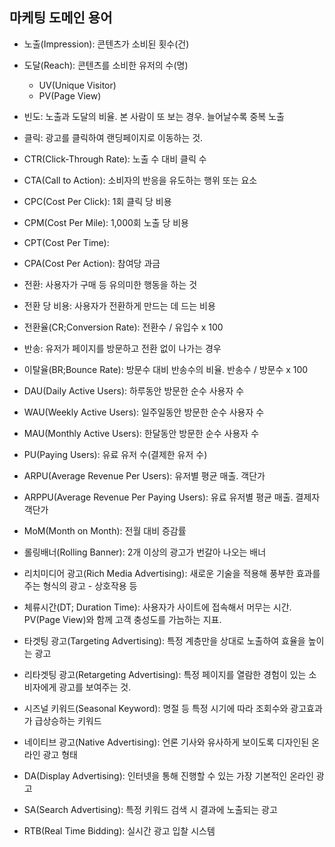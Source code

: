 ## 마케팅 도메인 용어

- 노출(Impression): 콘텐츠가 소비된 횟수(건)
- 도달(Reach): 콘텐츠를 소비한 유저의 수(명)
  - UV(Unique Visitor)
  - PV(Page View)
- 빈도: 노출과 도달의 비율. 본 사람이 또 보는 경우. 늘어날수록 중복 노출
- 클릭: 광고를 클릭하여 랜딩페이지로 이동하는 것.
- CTR(Click-Through Rate): 노출 수 대비 클릭 수
- CTA(Call to Action): 소비자의 반응을 유도하는 행위 또는 요소
- CPC(Cost Per Click): 1회 클릭 당 비용
- CPM(Cost Per Mile): 1,000회 노출 당 비용
- CPT(Cost Per Time): 
- CPA(Cost Per Action): 참여당 과금
- 전환: 사용자가 구매 등 유의미한 행동을 하는 것
- 전환 당 비용: 사용자가 전환하게 만드는 데 드는 비용
- 전환율(CR;Conversion Rate): 전환수 / 유입수 x 100
- 반송: 유저가 페이지를 방문하고 전환 없이 나가는 경우
- 이탈율(BR;Bounce Rate): 방문수 대비 반송수의 비율. 반송수 / 방문수 x 100

- DAU(Daily Active Users): 하루동안 방문한 순수 사용자 수
- WAU(Weekly Active Users): 일주일동안 방문한 순수 사용자 수
- MAU(Monthly Active Users): 한달동안 방문한 순수 사용자 수

- PU(Paying Users): 유료 유저 수(결제한 유저 수)
- ARPU(Average Revenue Per Users): 유저별 평균 매출. 객단가
- ARPPU(Average Revenue Per Paying Users): 유료 유저별 평균 매출. 결제자객단가

- MoM(Month on Month): 전월 대비 증감률

- 롤링배너(Rolling Banner): 2개 이상의 광고가 번갈아 나오는 배너
- 리치미디어 광고(Rich Media Advertising): 새로운 기술을 적용해 풍부한 효과를 주는 형식의 광고 - 상호작용 등

- 체류시간(DT; Duration Time): 사용자가 사이트에 접속해서 머무는 시간. PV(Page View)와 함께 고객 충성도를 가늠하는 지표.

- 타겟팅 광고(Targeting Advertising): 특정 계층만을 상대로 노출하여 효율을 높이는 광고
- 리타겟팅 광고(Retargeting Advertising): 특정 페이지를 열람한 경험이 있는 소비자에게 광고를 보여주는 것.

- 시즈널 키워드(Seasonal Keyword): 명절 등 특정 시기에 따라 조회수와 광고효과가 급상승하는 키워드

- 네이티브 광고(Native Advertising): 언론 기사와 유사하게 보이도록 디자인된 온라인 광고 형태

- DA(Display Advertising): 인터넷을 통해 진행할 수 있는 가장 기본적인 온라인 광고
- SA(Search Advertising): 특정 키워드 검색 시 결과에 노출되는 광고
- RTB(Real Time Bidding): 실시간 광고 입찰 시스템
